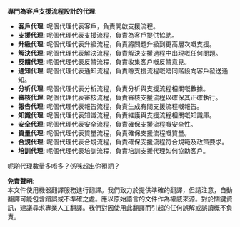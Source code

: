 **專門為客戶支援流程設計的代理**:

- **客戶代理**: 呢個代理代表客戶，負責開啟支援流程。
- **支援代理**: 呢個代理代表支援流程，負責為客戶提供協助。
- **升級代理**: 呢個代理代表升級流程，負責將問題升級到更高層次嘅支援。
- **解決代理**: 呢個代理代表解決流程，負責解決支援過程中出現嘅任何問題。
- **反饋代理**: 呢個代理代表反饋流程，負責收集客戶嘅反饋意見。
- **通知代理**: 呢個代理代表通知流程，負責喺支援流程嘅唔同階段向客戶發送通知。
- **分析代理**: 呢個代理代表分析流程，負責分析與支援流程相關嘅數據。
- **審核代理**: 呢個代理代表審核流程，負責審核支援流程以確保其正確執行。
- **報告代理**: 呢個代理代表報告流程，負責生成有關支援流程嘅報告。
- **知識代理**: 呢個代理代表知識流程，負責維護與支援流程相關嘅知識庫。
- **安全代理**: 呢個代理代表安全流程，負責確保支援流程嘅安全性。
- **質量代理**: 呢個代理代表質量流程，負責確保支援流程嘅質量。
- **合規代理**: 呢個代理代表合規流程，負責確保支援流程符合規範及政策要求。
- **培訓代理**: 呢個代理代表培訓流程，負責培訓支援代理如何協助客戶。

呢啲代理數量多唔多？係咪超出你預期？

**免責聲明**:  
本文件使用機器翻譯服務進行翻譯。我們致力於提供準確的翻譯，但請注意，自動翻譯可能包含錯誤或不準確之處。應以原始語言的文件作為權威來源。對於關鍵資訊，建議尋求專業人工翻譯。我們對因使用此翻譯而引起的任何誤解或誤讀概不負責。